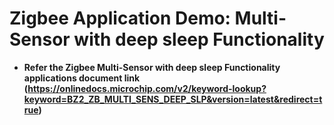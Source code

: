 # Zigbee Application Demo: Multi-Sensor with deep sleep Functionality

-   **Refer the Zigbee Multi-Sensor with deep sleep Functionality applications document link (https://onlinedocs.microchip.com/v2/keyword-lookup?keyword=BZ2_ZB_MULTI_SENS_DEEP_SLP&version=latest&redirect=true)**